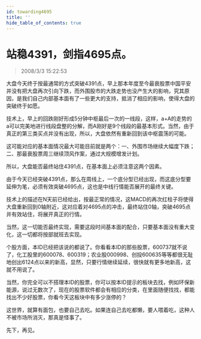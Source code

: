```yaml
---
id: towarding4695 
title: ''
hide_table_of_contents: true
---
```


# 站稳4391，剑指4695点。

> 2008/3/3 15:22:53

<div style={{color: '#009900', fontWeight: 'bold', fontSize: '18px'}}>

大盘今天终于按最通常的方式突破4391点，早上那本年度至今最衰股票中国平安并没有把大盘再次引向下跌，而外围股市的大跌走势也没产生大的影响，究其原因，是我们自己内部基本面有了一些更大的支持，抵消了相应的影响，使得大盘的突破终于如愿。
 
技术上，早上的回跌刚好形成5分钟中枢最后一次的一线段，这样，a+A的走势的a可以完美地进行线段盘整的分解，而A刚好是9个线段的最基本形式。当然，由于真正的第三类买点并没有出现，所以，大盘依然有重新回到该中枢震荡的可能。
 
这可能对应的基本面情况最大可能目前就是两个：一、外围市场继续大幅度下跌；二、那最衰股票周三继续顶风作案，通过大规模增发计划。
 
所以，大盘能否最终站住4391点，在基本面上必须注意这两个因素。
 
由于今天已经突破4391点，那么在周线上，一个底分型已经出现，而这底分型要延伸为笔，必须有效突破4695点，这也是中线行情能否展开的最终关键。
 
技术上的描述在N天前已经给出，按最正常的情况，这MACD的再次红柱子将使得大盘重新回到0轴附近，这对应着对4695点的冲击，最终站住0轴，突破4695点并有效站住，将展开真正的行情。
 
当然，这一切能否最终实现，需要这段时间基本面的配合，只要基本面没有重大变化，这一切都将按部就班去实现。
 
个股方面，本ID已经把该说的都说了。你看看本ID的那些股票，600737就不说了，化工股里的600078、600319；农业股000998、创投600635等等都很无耻地创出6124点以来的新高，显然，只要行情继续延续，很快就有更多地新高，这就不用说了。
 
当然，你完全可以不搭理本ID的股票，你可以按本ID提示的板块去找，例如环保新能源，说过无数次了，现在的股票软件都会有相应的分类，在里面随便找找，都能找出不少好股票，你看今天这板块中有多少涨停的？
 
这世界，就算有面包，也要自己去吃。如果连自己去吃都懒，要人喂着吃，这种人不被市场所消灭，那真是怪事了。
 
先下，再见。

</div>